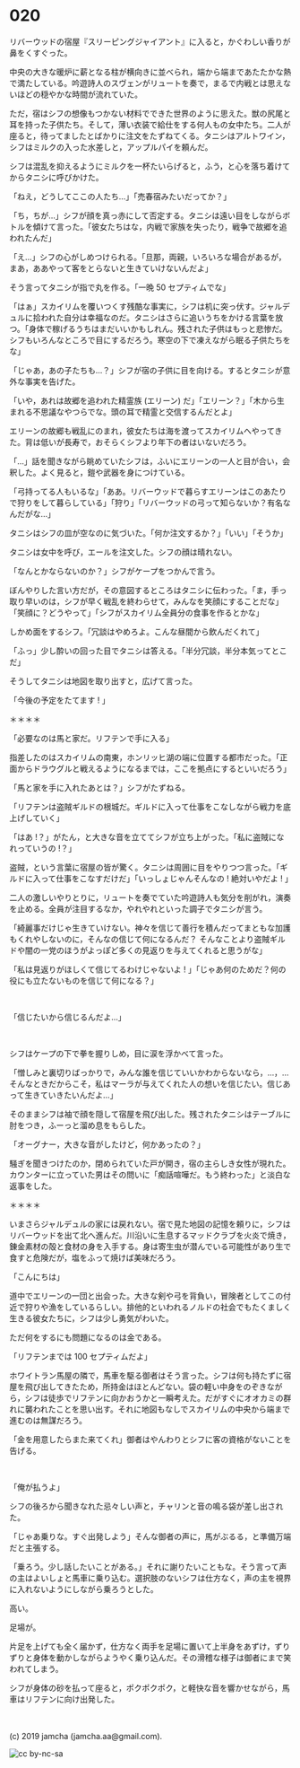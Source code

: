 

# 020

リバーウッドの宿屋『スリーピングジャイアント』に入ると，かぐわしい香りが鼻をくすぐった。

中央の大きな暖炉に薪となる柱が横向きに並べられ，端から端まであたたかな熱で満たしている。吟遊詩人のスヴェンがリュートを奏で，まるで内戦とは思えないほどの穏やかな時間が流れていた。

ただ，宿はシフの想像もつかない材料でできた世界のように思えた。獣の尻尾と耳を持った子供たち。そして，薄い衣装で給仕をする何人もの女中たち。二人が座ると，待ってましたとばかりに注文をたずねてくる。タニシはアルトワイン，シフはミルクの入った水差しと，アップルパイを頼んだ。

シフは混乱を抑えるようにミルクを一杯たいらげると，ふう，と心を落ち着けてからタニシに呼びかけた。

「ねえ，どうしてここの人たち…」「売春宿みたいだってか？」

「ち，ちが…」シフが顔を真っ赤にして否定する。タニシは遠い目をしながらボトルを傾けて言った。「彼女たちはな，内戦で家族を失ったり，戦争で故郷を追われたんだ」

「え…」シフの心がしめつけられる。「旦那，両親，いろいろな場合があるが，まあ，ああやって客をとらないと生きていけないんだよ」

そう言ってタニシが指で丸を作る。「一晩 50 セプティムでな」

「はぁ」スカイリムを覆いつくす残酷な事実に，シフは机に突っ伏す。ジャルデュルに拾われた自分は幸福なのだ。タニシはさらに追いうちをかける言葉を放つ。「身体で稼げるうちはまだいいかもしれん。残された子供はもっと悲惨だ。シフもいろんなところで目にするだろう。寒空の下で凍えながら眠る子供たちをな」

「じゃあ，あの子たちも…？」シフが宿の子供に目を向ける。するとタニシが意外な事実を告げた。

「いや，あれは故郷を追われた精霊族 (エリーン) だ」「エリーン？」「木から生まれる不思議なやつらでな。頭の耳で精霊と交信するんだとよ」

エリーンの故郷も戦乱にのまれ，彼女たちは海を渡ってスカイリムへやってきた。背は低いが長寿で，おそらくシフより年下の者はいないだろう。

「…」話を聞きながら眺めていたシフは，ふいにエリーンの一人と目が合い，会釈した。よく見ると，鎧や武器を身につけている。

「弓持ってる人もいるな」「ああ。リバーウッドで暮らすエリーンはこのあたりで狩りをして暮らしている」「狩り」「リバーウッドの弓って知らないか？有名なんだがな…」

タニシはシフの皿が空なのに気づいた。「何か注文するか？」「いい」「そうか」

タニシは女中を呼び，エールを注文した。シフの顔は晴れない。

「なんとかならないのか？」シフがケープをつかんで言う。

ぼんやりした言い方だが，その意図するところはタニシに伝わった。「ま，手っ取り早いのは，シフが早く戦乱を終わらせて，みんなを笑顔にすることだな」「笑顔に？どうやって」「シフがスカイリム全員分の食事を作るとかな」

しかめ面をするシフ。「冗談はやめろよ。こんな昼間から飲んだくれて」

「ふっ」少し酔いの回った目でタニシは答える。「半分冗談，半分本気ってとこだ」

そうしてタニシは地図を取り出すと，広げて言った。

「今後の予定をたてます ! 」

＊＊＊＊

「必要なのは馬と家だ。リフテンで手に入る」

指差したのはスカイリムの南東，ホンリッヒ湖の端に位置する都市だった。「正面からドラウグルと戦えるようになるまでは，ここを拠点にするといいだろう」

「馬と家を手に入れたあとは？」シフがたずねる。

「リフテンは盗賊ギルドの根城だ。ギルドに入って仕事をこなしながら戦力を底上げしていく」

「はあ !？」がたん，と大きな音を立ててシフが立ち上がった。「私に盗賊になれっていうの !？」

盗賊，という言葉に宿屋の皆が驚く。タニシは周囲に目をやりつつ言った。「ギルドに入って仕事をこなすだけだ」「いっしょじゃんそんなの ! 絶対いやだよ ! 」

二人の激しいやりとりに，リュートを奏でていた吟遊詩人も気分を削がれ，演奏を止める。全員が注目するなか，やれやれといった調子でタニシが言う。

「綺麗事だけじゃ生きていけない。神々を信じて善行を積んだってまともな加護もくれやしないのに，そんなの信じて何になるんだ？ そんなことより盗賊ギルドや闇の一党のほうがよっぽど多くの見返りを与えてくれると思うがな」

「私は見返りがほしくて信じてるわけじゃないよ ! 」「じゃあ何のためだ？何の役にも立たないものを信じて何になる？」

<br>

「信じたいから信じるんだよ…」

<br>

シフはケープの下で拳を握りしめ，目に涙を浮かべて言った。

「憎しみと裏切りばっかりで，みんな誰を信じていいかわからないなら，…，…そんなときだからこそ，私はマーラが与えてくれた人の想いを信じたい。信じあって生きていきたいんだよ…」

そのままシフは袖で顔を隠して宿屋を飛び出した。残されたタニシはテーブルに肘をつき，ふーっと溜め息をもらした。

「オーグナー，大きな音がしたけど，何かあったの？」

騒ぎを聞きつけたのか，閉められていた戸が開き，宿の主らしき女性が現れた。カウンターに立っていた男はその問いに「痴話喧嘩だ。もう終わった」と淡白な返事をした。

＊＊＊＊

いまさらジャルデュルの家には戻れない。宿で見た地図の記憶を頼りに，シフはリバーウッドを出て北へ進んだ。川沿いに生息するマッドクラブを火炎で焼き，錬金素材の殻と食材の身を入手する。身は寄生虫が潜んでいる可能性があり生で食すと危険だが，塩をふって焼けば美味だろう。

「こんにちは」

道中でエリーンの一団と出会った。大きな剣や弓を背負い，冒険者としてこの付近で狩りや漁をしているらしい。排他的といわれるノルドの社会でもたくましく生きる彼女たちに，シフは少し勇気がわいた。

ただ何をするにも問題になるのは金である。

「リフテンまでは 100 セプティムだよ」

ホワイトラン馬屋の隣で，馬車を駆る御者はそう言った。シフは何も持たずに宿屋を飛び出してきたため，所持金はほとんどない。袋の軽い中身をのぞきながら，シフは徒歩でリフテンに向かおうかと一瞬考えた。だがすぐにオオカミの群れに襲われたことを思い出す。それに地図もなしでスカイリムの中央から端まで進むのは無謀だろう。

「金を用意したらまた来てくれ」御者はやんわりとシフに客の資格がないことを告げる。

<br>

「俺が払うよ」

シフの後ろから聞きなれた忌々しい声と，チャリンと音の鳴る袋が差し出された。

「じゃあ乗りな。すぐ出発しよう」そんな御者の声に，馬がぶるる，と準備万端だと主張する。

「乗ろう。少し話したいことがある。」それに謝りたいこともな。そう言って声の主はよいしょと馬車に乗り込む。選択肢のないシフは仕方なく，声の主を視界に入れないようにしながら乗ろうとした。

高い。

足場が。

片足を上げても全く届かず，仕方なく両手を足場に置いて上半身をあずけ，ずりずりと身体を動かしながらようやく乗り込んだ。その滑稽な様子は御者にまで笑われてしまう。

シフが身体の砂を払って座ると，ポクポクポク，と軽快な音を響かせながら，馬車はリフテンに向け出発した。

<br>
<br>
(c) 2019 jamcha (jamcha.aa@gmail.com).

![cc by-nc-sa](https://i.creativecommons.org/l/by-nc-sa/4.0/88x31.png)

